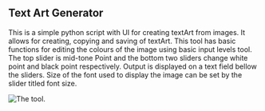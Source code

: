 ## Text Art Generator

This is a simple python script with UI for creating textArt from images.
It allows for creating, copying and saving of textArt.
This tool has basic functions for editing the colours of the image using basic input levels tool.
The top slider is mid-tone Point and the bottom two sliders change white point and black point respectively.
Output is displayed on a text field bellow the sliders.
Size of the font used to display the image can be set by the slider titled font size.

<picture>
  <source media="(prefers-color-scheme: dark)" srcset="https://pbs.twimg.com/media/FyND5bXXoAAqtxo?format=png&name=900x900">
  <source media="(prefers-color-scheme: light)" srcset="https://pbs.twimg.com/media/FyND5bXXoAAqtxo?format=png&name=900x900">
  <img alt="The tool." src="https://pbs.twimg.com/media/FyND5bXXoAAqtxo?format=png&name=900x900">
</picture>
